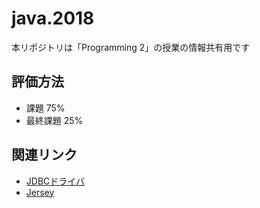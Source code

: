 # java.2018
本リポジトリは「Programming 2」の授業の情報共有用です

## 評価方法

- 課題 75%
- 最終課題 25%

## 関連リンク

- [JDBCドライバ](https://mariadb.com/kb/en/library/mariadb-connector-j/)
- [Jersey](https://jersey.github.io/)